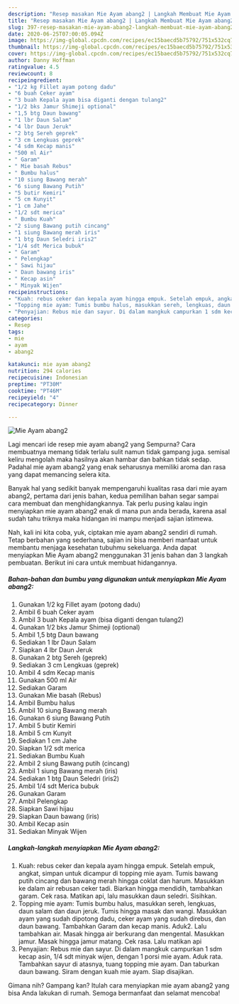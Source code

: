 ```yaml
---
description: "Resep masakan Mie Ayam abang2 | Langkah Membuat Mie Ayam abang2 Yang Enak dan Simpel"
title: "Resep masakan Mie Ayam abang2 | Langkah Membuat Mie Ayam abang2 Yang Enak dan Simpel"
slug: 397-resep-masakan-mie-ayam-abang2-langkah-membuat-mie-ayam-abang2-yang-enak-dan-simpel
date: 2020-06-25T07:00:05.094Z
image: https://img-global.cpcdn.com/recipes/ec15baecd5b75792/751x532cq70/mie-ayam-abang2-foto-resep-utama.jpg
thumbnail: https://img-global.cpcdn.com/recipes/ec15baecd5b75792/751x532cq70/mie-ayam-abang2-foto-resep-utama.jpg
cover: https://img-global.cpcdn.com/recipes/ec15baecd5b75792/751x532cq70/mie-ayam-abang2-foto-resep-utama.jpg
author: Danny Hoffman
ratingvalue: 4.5
reviewcount: 8
recipeingredient:
- "1/2 kg Fillet ayam potong dadu"
- "6 buah Ceker ayam"
- "3 buah Kepala ayam bisa diganti dengan tulang2"
- "1/2 bks Jamur Shimeji optional"
- "1,5 btg Daun bawang"
- "1 lbr Daun Salam"
- "4 lbr Daun Jeruk"
- "2 btg Sereh geprek"
- "3 cm Lengkuas geprek"
- "4 sdm Kecap manis"
- "500 ml Air"
- " Garam"
- " Mie basah Rebus"
- " Bumbu halus"
- "10 siung Bawang merah"
- "6 siung Bawang Putih"
- "5 butir Kemiri"
- "5 cm Kunyit"
- "1 cm Jahe"
- "1/2 sdt merica"
- " Bumbu Kuah"
- "2 siung Bawang putih cincang"
- "1 siung Bawang merah iris"
- "1 btg Daun Seledri iris2"
- "1/4 sdt Merica bubuk"
- " Garam"
- " Pelengkap"
- " Sawi hijau"
- " Daun bawang iris"
- " Kecap asin"
- " Minyak Wijen"
recipeinstructions:
- "Kuah: rebus ceker dan kepala ayam hingga empuk. Setelah empuk, angkat, simpan untuk dicampur di topping mie ayam. Tumis bawang putih cincang dan bawang merah hingga coklat dan harum. Masukkan ke dalam air rebusan ceker tadi. Biarkan hingga mendidih, tambahkan garam. Cek rasa. Matikan api, lalu masukkan daun seledri. Sisihkan."
- "Topping mie ayam: Tumis bumbu halus, masukkan sereh, lengkuas, daun salam dan daun jeruk. Tumis hingga masak dan wangi. Masukkan ayam yang sudah dipotong dadu, ceker ayam yang sudah direbus, dan daun bawang. Tambahkan Garam dan kecap manis. Aduk2. Lalu tambahkan air. Masak hingga air berkurang dan mengental. Masukkan jamur. Masak hingga jamur matang. Cek rasa. Lalu matikan api"
- "Penyajian: Rebus mie dan sayur. Di dalam mangkuk campurkan 1 sdm kecap asin, 1/4 sdt minyak wijen, dengan 1 porsi mie ayam. Aduk rata. Tambahkan sayur di atasnya, tuang topping mie ayam. Dan taburkan daun bawang. Siram dengan kuah mie ayam. Siap disajikan."
categories:
- Resep
tags:
- mie
- ayam
- abang2

katakunci: mie ayam abang2 
nutrition: 294 calories
recipecuisine: Indonesian
preptime: "PT30M"
cooktime: "PT46M"
recipeyield: "4"
recipecategory: Dinner

---
```



![Mie Ayam abang2](https://img-global.cpcdn.com/recipes/ec15baecd5b75792/751x532cq70/mie-ayam-abang2-foto-resep-utama.jpg)

Lagi mencari ide resep mie ayam abang2 yang Sempurna? Cara membuatnya memang tidak terlalu sulit namun tidak gampang juga. semisal keliru mengolah maka hasilnya akan hambar dan bahkan tidak sedap. Padahal mie ayam abang2 yang enak seharusnya memiliki aroma dan rasa yang dapat memancing selera kita.



Banyak hal yang sedikit banyak mempengaruhi kualitas rasa dari mie ayam abang2, pertama dari jenis bahan, kedua pemilihan bahan segar sampai cara membuat dan menghidangkannya. Tak perlu pusing kalau ingin menyiapkan mie ayam abang2 enak di mana pun anda berada, karena asal sudah tahu triknya maka hidangan ini mampu menjadi sajian istimewa.


Nah, kali ini kita coba, yuk, ciptakan mie ayam abang2 sendiri di rumah. Tetap berbahan yang sederhana, sajian ini bisa memberi manfaat untuk membantu menjaga kesehatan tubuhmu sekeluarga. Anda dapat menyiapkan Mie Ayam abang2 menggunakan 31 jenis bahan dan 3 langkah pembuatan. Berikut ini cara untuk membuat hidangannya.

<!--inarticleads1-->

##### Bahan-bahan dan bumbu yang digunakan untuk menyiapkan Mie Ayam abang2:

1. Gunakan 1/2 kg Fillet ayam (potong dadu)
1. Ambil 6 buah Ceker ayam
1. Ambil 3 buah Kepala ayam (bisa diganti dengan tulang2)
1. Gunakan 1/2 bks Jamur Shimeji (optional)
1. Ambil 1,5 btg Daun bawang
1. Sediakan 1 lbr Daun Salam
1. Siapkan 4 lbr Daun Jeruk
1. Gunakan 2 btg Sereh (geprek)
1. Sediakan 3 cm Lengkuas (geprek)
1. Ambil 4 sdm Kecap manis
1. Gunakan 500 ml Air
1. Sediakan  Garam
1. Gunakan  Mie basah (Rebus)
1. Ambil  Bumbu halus
1. Ambil 10 siung Bawang merah
1. Gunakan 6 siung Bawang Putih
1. Ambil 5 butir Kemiri
1. Ambil 5 cm Kunyit
1. Sediakan 1 cm Jahe
1. Siapkan 1/2 sdt merica
1. Sediakan  Bumbu Kuah
1. Ambil 2 siung Bawang putih (cincang)
1. Ambil 1 siung Bawang merah (iris)
1. Sediakan 1 btg Daun Seledri (iris2)
1. Ambil 1/4 sdt Merica bubuk
1. Gunakan  Garam
1. Ambil  Pelengkap
1. Siapkan  Sawi hijau
1. Siapkan  Daun bawang (iris)
1. Ambil  Kecap asin
1. Sediakan  Minyak Wijen




<!--inarticleads2-->

##### Langkah-langkah menyiapkan Mie Ayam abang2:

1. Kuah: rebus ceker dan kepala ayam hingga empuk. Setelah empuk, angkat, simpan untuk dicampur di topping mie ayam. Tumis bawang putih cincang dan bawang merah hingga coklat dan harum. Masukkan ke dalam air rebusan ceker tadi. Biarkan hingga mendidih, tambahkan garam. Cek rasa. Matikan api, lalu masukkan daun seledri. Sisihkan.
1. Topping mie ayam: Tumis bumbu halus, masukkan sereh, lengkuas, daun salam dan daun jeruk. Tumis hingga masak dan wangi. Masukkan ayam yang sudah dipotong dadu, ceker ayam yang sudah direbus, dan daun bawang. Tambahkan Garam dan kecap manis. Aduk2. Lalu tambahkan air. Masak hingga air berkurang dan mengental. Masukkan jamur. Masak hingga jamur matang. Cek rasa. Lalu matikan api
1. Penyajian: Rebus mie dan sayur. Di dalam mangkuk campurkan 1 sdm kecap asin, 1/4 sdt minyak wijen, dengan 1 porsi mie ayam. Aduk rata. Tambahkan sayur di atasnya, tuang topping mie ayam. Dan taburkan daun bawang. Siram dengan kuah mie ayam. Siap disajikan.




Gimana nih? Gampang kan? Itulah cara menyiapkan mie ayam abang2 yang bisa Anda lakukan di rumah. Semoga bermanfaat dan selamat mencoba!
